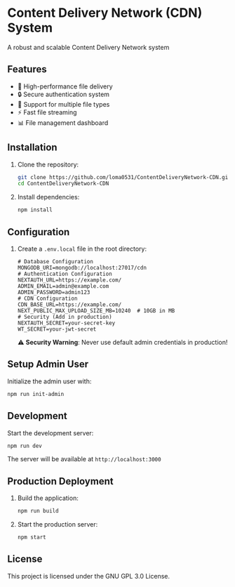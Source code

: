 # Content Delivery Network (CDN) System

A robust and scalable Content Delivery Network system

## Features

- 🚀 High-performance file delivery
- 🔒 Secure authentication system
- 📁 Support for multiple file types
- ⚡ Fast file streaming
- 📊 File management dashboard


## Installation

1. Clone the repository:

   ```bash
   git clone https://github.com/loma0531/ContentDeliveryNetwork-CDN.git
   cd ContentDeliveryNetwork-CDN
   ```

2. Install dependencies:

   ```bash
   npm install
   ```

## Configuration

1. Create a `.env.local` file in the root directory:

   ```env
   # Database Configuration
   MONGODB_URI=mongodb://localhost:27017/cdn
   # Authentication Configuration
   NEXTAUTH_URL=https://example.com/
   ADMIN_EMAIL=admin@example.com
   ADMIN_PASSWORD=admin123
   # CDN Configuration
   CDN_BASE_URL=https://example.com/
   NEXT_PUBLIC_MAX_UPLOAD_SIZE_MB=10240  # 10GB in MB
   # Security (Add in production)
   NEXTAUTH_SECRET=your-secret-key
   WT_SECRET=your-jwt-secret
   ```

   ⚠️ **Security Warning**: Never use default admin credentials in production!

## Setup Admin User

Initialize the admin user with:

```bash
npm run init-admin
```

## Development

Start the development server:

```bash
npm run dev
```

The server will be available at `http://localhost:3000`

## Production Deployment

1. Build the application:

   ```bash
   npm run build
   ```

2. Start the production server:

   ```bash
   npm start
   ```

## License

This project is licensed under the GNU GPL 3.0  License.